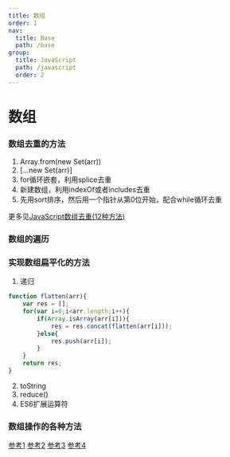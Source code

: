 ```yaml
---
title: 数组
order: 1
nav:
  title: Base
  path: /base
group:
  title: JavaScript
  path: /javascript
  order: 2
---
```


# 数组

### 数组去重的方法
1. Array.from(new Set(arr))
2. [...new Set(arr)]
3. for循环嵌套，利用splice去重
4. 新建数组，利用indexOf或者includes去重
5. 先用sort排序，然后用一个指针从第0位开始，配合while循环去重

更多见[JavaScript数组去重(12种方法)](https://segmentfault.com/a/1190000016418021)

### 数组的遍历

### 实现数组扁平化的方法
1. 递归
```js
function flatten(arr){
    var res = [];
    for(var i=0;i<arr.length;i++){
        if(Array.isArray(arr[i])){
            res = res.concat(flatten(arr[i]));
        }else{
            res.push(arr[i]);
        }
    }
    return res;
}
```
2. toString 
3. reduce()
4. ES6扩展运算符

### 数组操作的各种方法
[参考1](https://juejin.cn/post/6844903652381949965)
[参考2](https://juejin.cn/post/6844903814030426125)
[参考3](https://juejin.cn/post/6844903847098318861)
[参考4](https://juejin.cn/post/6844904099595419655)